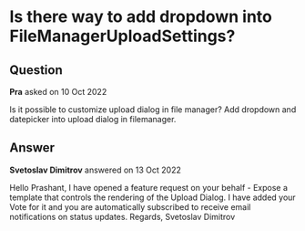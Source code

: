 # Is there way to add dropdown into FileManagerUploadSettings?

## Question

**Pra** asked on 10 Oct 2022

Is it possible to customize upload dialog in file manager? Add dropdown and datepicker into upload dialog in filemanager.

## Answer

**Svetoslav Dimitrov** answered on 13 Oct 2022

Hello Prashant, I have opened a feature request on your behalf - Expose a template that controls the rendering of the Upload Dialog. I have added your Vote for it and you are automatically subscribed to receive email notifications on status updates. Regards, Svetoslav Dimitrov
